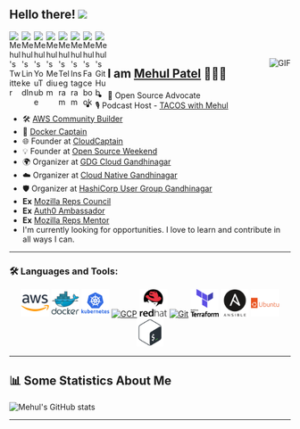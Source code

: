 ## Hello there! <img src="https://raw.githubusercontent.com/iampavangandhi/iampavangandhi/master/gifs/Hi.gif" width="30px">

<a href="https://twitter.com/nomadicmehul">
  <img align="left" alt="Mehul's Twitter" width="22px" src="https://cdn.jsdelivr.net/npm/simple-icons@v3/icons/twitter.svg" />
</a>
<a href="https://www.linkedin.com/in/nomadicmehul/">
  <img align="left" alt="Mehul's LinkedIn" width="22px" src="https://cdn.jsdelivr.net/npm/simple-icons@v3/icons/linkedin.svg" />
</a>
<a href="https://www.youtube.com/c/NomadicMehul">
  <img align="left" alt="Mehul's YouTube" width="22px" src="https://cdn.jsdelivr.net/npm/simple-icons@3.13.0/icons/youtube.svg" />
</a>
<a href="https://medium.com/@nomadicmehul">
  <img align="left" alt="Mehul's Medium" width="22px" src="https://cdn.jsdelivr.net/npm/simple-icons@v3/icons/medium.svg" />
</a>
<a href="https://t.me/nomadicmehul">
  <img align="left" alt="Mehul's Telegram" width="22px" src="https://cdn.jsdelivr.net/npm/simple-icons@v3/icons/telegram.svg" />
</a>
<a href="https://www.instagram.com/nomadicmehul/">
  <img align="left" alt="Mehul's Instagram" width="22px" src="https://cdn.jsdelivr.net/npm/simple-icons@v3/icons/instagram.svg" />
</a>
<a href="https://www.facebook.com/nomadicmehul">
  <img align="left" alt="Mehul's Facebook" width="22px" src="https://cdn.jsdelivr.net/npm/simple-icons@v3/icons/facebook.svg" />
</a>
<a href="https://github.com/nomadicmehul">
  <img align="left" alt="Mehul's GitHub" width="22px" src="https://cdn.jsdelivr.net/npm/simple-icons@v3/icons/github.svg" />
</a>

<br><br>

<img align="right" alt="GIF" src="https://media.giphy.com/media/8klMBnrnd6mrsWML10/giphy.gif" />

## I am [Mehul Patel](https://github.com/nomadicmehul/about) 👨🏻‍💻

- 🥑 Open Source Advocate
- 🎙️ Podcast Host - [TACOS with Mehul](https://www.youtube.com/playlist?list=PL7m7kHJFCVjXKK9jeyWwroPYsvNUaPqCH)
- 🛠️ [AWS Community Builder](https://aws.amazon.com/developer/community/community-builders/community-builders-directory/?cb-cards.sort-by=item.additionalFields.cbName&cb-cards.sort-order=asc&cb-cards.q=mehul&cb-cards.q_operator=AND)
- 🐳 [Docker Captain](https://www.docker.com/captains/mehul-patel/)
- 🌐 Founder at [CloudCaptain](https://github.com/nomadicmehul/CloudCaptain)
- 💡 Founder at [Open Source Weekend](https://twitter.com/OSWeekend)
- 🌍 Organizer at [GDG Cloud Gandhinagar](https://gdg.community.dev/gdg-cloud-gandhinagar/)
- ☁️ Organizer at [Cloud Native Gandhinagar](https://community.cncf.io/cloud-native-gandhinagar/)
- 🛡️ Organizer at [HashiCorp User Group Gandhinagar](https://www.meetup.com/gandhinagar-hashicorp-user-group/)
- **Ex** [Mozilla Reps Council](https://www.mozilla.org/en-US/about/leadership/reps-council/)
- **Ex** [Auth0 Ambassador](https://auth0.com/ambassador-program/ambassadors#Mehul%20Patel)
- **Ex** [Mozilla Reps Mentor](https://community.mozilla.org/de/groups/mozilla-reps-mentors/)
- I'm currently looking for opportunities. I love to learn and contribute in all ways I can.

---

### 🛠️ Languages and Tools:
<p align="center">
  <a href="https://aws.amazon.com" target="_blank"><img src="https://raw.githubusercontent.com/devicons/devicon/master/icons/amazonwebservices/amazonwebservices-original-wordmark.svg" alt="AWS" width="50" height="50"/></a>
  <a href="https://www.docker.com/" target="_blank"><img src="https://raw.githubusercontent.com/devicons/devicon/master/icons/docker/docker-original-wordmark.svg" alt="Docker" width="50" height="50"/></a>
  <a href="https://kubernetes.io/" target="_blank"><img src="https://raw.githubusercontent.com/devicons/devicon/1119b9f84c0290e0f0b38982099a2bd027a48bf1/icons/kubernetes/kubernetes-plain-wordmark.svg" alt="Kubernetes" width="50" height="50"/></a>
  <a href="https://cloud.google.com" target="_blank"><img src="https://www.vectorlogo.zone/logos/google_cloud/google_cloud-icon.svg" alt="GCP" width="50" height="50"/></a>
  <a href="https://www.redhat.com" target="_blank"><img src="https://raw.githubusercontent.com/devicons/devicon/1119b9f84c0290e0f0b38982099a2bd027a48bf1/icons/redhat/redhat-original-wordmark.svg" alt="Red Hat" width="50" height="50"/></a>
  <a href="https://git-scm.com/" target="_blank"><img src="https://www.vectorlogo.zone/logos/git-scm/git-scm-icon.svg" alt="Git" width="50" height="50"/></a>
  <a href="https://www.terraform.io/" target="_blank"><img src="https://raw.githubusercontent.com/devicons/devicon/1119b9f84c0290e0f0b38982099a2bd027a48bf1/icons/terraform/terraform-original-wordmark.svg" alt="Terraform" width="50" height="50"/></a>
  <a href="https://www.ansible.com/" target="_blank"><img src="https://raw.githubusercontent.com/devicons/devicon/1119b9f84c0290e0f0b38982099a2bd027a48bf1/icons/ansible/ansible-original-wordmark.svg" alt="Ansible" width="50" height="50"/></a>
  <a href="https://ubuntu.com" target="_blank"><img src="https://raw.githubusercontent.com/devicons/devicon/1119b9f84c0290e0f0b38982099a2bd027a48bf1/icons/ubuntu/ubuntu-plain-wordmark.svg" alt="Ubuntu" width="50" height="50"/></a>
  <a href="https://www.gnu.org/software/bash/" target="_blank"><img src="https://raw.githubusercontent.com/devicons/devicon/1119b9f84c0290e0f0b38982099a2bd027a48bf1/icons/bash/bash-original.svg" alt="Bash" width="50" height="50"/></a>
</p>

---

## 📊 Some Statistics About Me
![Mehul's GitHub stats](https://github-readme-stats.vercel.app/api?username=nomadicmehul&show_icons=true&title_color=ffffff&icon_color=bb2acf&text_color=daf7dc&bg_color=151515)

---

<!--
**nomadicmehul/nomadicmehul** is a ✨ _special_ ✨ repository because its `README.md` (this file) appears on your GitHub profile.

Here are some ideas to get you started:

- 🔭 I’m currently working on ...
- 🌱 I’m currently learning ...
- 👯 I’m looking to collaborate on ...
- 🤔 I’m looking for help with ...
- 💬 Ask me about ...
- 📫 How to reach me: ...
- 😄 Pronouns: ...
- ⚡ Fun fact: ...
-->
